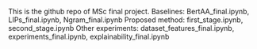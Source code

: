 This is the github repo of MSc final project.
Baselines: BertAA_final.ipynb, LIPs_final.ipynb, Ngram_final.ipynb
Proposed method: first_stage.ipynb, second_stage.ipynb
Other experiments: dataset_features_final.ipynb, experiments_final.ipynb, explainability_final.ipynb
